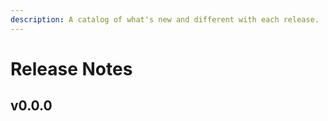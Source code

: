 ```yaml
---
description: A catalog of what's new and different with each release.
---
```


# Release Notes

## v0.0.0



